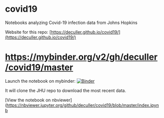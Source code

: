 # covid19
Notebooks analyzing Covid-19 infection data from Johns Hopkins

Website for this repo: [https://deculler.github.io/covid19/](https://deculler.github.io/covid19/)

# https://mybinder.org/v2/gh/deculler/covid19/master

Launch the notebook on mybinder:
[![Binder](https://mybinder.org/badge_logo.svg)](https://mybinder.org/v2/gh/deculler/covid19/master?filepath=work/index.ipynb)

It will clone the JHU repo to download the most recent data.  

[View the notebook on nbviewer](https://nbviewer.jupyter.org/github/deculler/covid19/blob/master/index.ipynb

